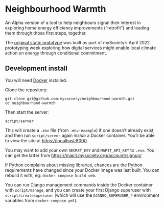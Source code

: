 # Neighbourhood Warmth

An Alpha version of a tool to help neighbours signal their interest in exploring home energy efficiency improvements (“retrofit”) and leading them through those first steps, together.

The [original static prototype](https://github.com/mysociety/neighbourhood-warmth/tree/7be3169f2d647856ff882364d7413225192c60ee) was built as part of mySociety’s April 2022 prototyping week exploring how digital services might enable local climate action on energy through conditional commitment.

## Development install

You will need [Docker](https://docs.docker.com/desktop/) installed.

Clone the repository:

    git clone git@github.com:mysociety/neighbourhood-warmth.git
    cd neighbourhood-warmth

Then start the server:

    script/server

This will create a `.env` file (from `.env-example`) if one doesn’t already exist, and then run `script/server` again _inside_ a Docker container. You’ll be able to view the site at <https://localhost:8000>.

You may want to add your own `SECRET_KEY` and `MAPIT_API_KEY` to `.env`. You can get the latter from https://mapit.mysociety.org/account/signup/

If Python complains about missing libraries, chances are the Python requirements have changed since your Docker image was last built. You can rebuild it with, eg: `docker compose build web`.

You can run Django management commands inside the Docker container with `script/manage`, and you can create your first Django superuser with `script/createsuperuser` (which will use the `DJANGO_SUPERUSER_*` environment variables from `docker-compose.yml`).

